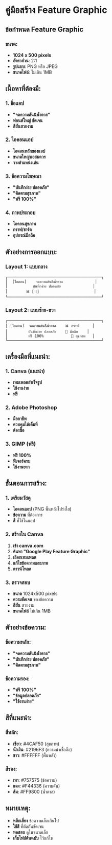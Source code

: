 # คู่มือสร้าง Feature Graphic

## ข้อกำหนด Feature Graphic

### ขนาด:
- **1024 x 500 pixels**
- **อัตราส่วน**: 2:1
- **รูปแบบ**: PNG หรือ JPEG
- **ขนาดไฟล์**: ไม่เกิน 1MB

## เนื้อหาที่ต้องมี:

### 1. ชื่อแอป
- **"จดความดัน&น้ำตาล"**
- **ฟอนต์ใหญ่ ชัดเจน**
- **สีสันสวยงาม**

### 2. ไอคอนแอป
- **ไอคอนหลักของแอป**
- **ขนาดใหญ่พอสมควร**
- **วางตำแหน่งเด่น**

### 3. ข้อความโฆษณา
- **"บันทึกง่าย ปลอดภัย"**
- **"ติดตามสุขภาพ"**
- **"ฟรี 100%"**

### 4. ภาพประกอบ
- **ไอคอนสุขภาพ**
- **กราฟ/ชาร์ต**
- **อุปกรณ์มือถือ**

## ตัวอย่างการออกแบบ:

### Layout 1: แบบกลาง
```
┌─────────────────────────────────────────┐
│  [ไอคอน]    จดความดัน&น้ำตาล              │
│           บันทึกง่าย ปลอดภัย              │
│        📊 📱 💚                        │
└─────────────────────────────────────────┘
```

### Layout 2: แบบซ้าย-ขวา
```
┌─────────────────────────────────────────┐
│ [ไอคอน]  จดความดัน&น้ำตาล    📊 กราฟ      │
│         บันทึกง่าย ปลอดภัย    📱 มือถือ    │
│         ฟรี 100%            💚 สุขภาพ   │
└─────────────────────────────────────────┘
```

## เครื่องมือที่แนะนำ:

### 1. Canva (แนะนำ)
- **เทมเพลตสำเร็จรูป**
- **ใช้งานง่าย**
- **ฟรี**

### 2. Adobe Photoshop
- **มืออาชีพ**
- **ควบคุมได้เต็มที่**
- **ต้องซื้อ**

### 3. GIMP (ฟรี)
- **ฟรี 100%**
- **ฟีเจอร์ครบ**
- **ใช้งานยาก**

## ขั้นตอนการสร้าง:

### 1. เตรียมวัสดุ
- **ไอคอนแอป** (PNG พื้นหลังโปร่งใส)
- **ข้อความ** ที่ต้องการ
- **สี** ที่ใช้ในแอป

### 2. สร้างใน Canva
1. **เข้า canva.com**
2. **ค้นหา "Google Play Feature Graphic"**
3. **เลือกเทมเพลต**
4. **แก้ไขข้อความและภาพ**
5. **ดาวน์โหลด**

### 3. ตรวจสอบ
- **ขนาด** 1024x500 pixels
- **ความชัดเจน** ของข้อความ
- **สีสัน** สวยงาม
- **ขนาดไฟล์** ไม่เกิน 1MB

## ตัวอย่างข้อความ:

### ข้อความหลัก:
- **"จดความดัน&น้ำตาล"**
- **"บันทึกง่าย ปลอดภัย"**
- **"ติดตามสุขภาพ"**

### ข้อความรอง:
- **"ฟรี 100%"**
- **"ข้อมูลปลอดภัย"**
- **"ใช้งานง่าย"**

## สีที่แนะนำ:

### สีหลัก:
- **เขียว**: #4CAF50 (สุขภาพ)
- **น้ำเงิน**: #2196F3 (ความน่าเชื่อถือ)
- **ขาว**: #FFFFFF (พื้นหลัง)

### สีรอง:
- **เทา**: #757575 (ข้อความ)
- **แดง**: #F44336 (ความดัน)
- **ส้ม**: #FF9800 (น้ำตาล)

## หมายเหตุ:
- **หลีกเลี่ยง** ข้อความเล็กเกินไป
- **ใช้สี** ที่ตัดกันชัดเจน
- **ทดสอบ** ดูในขนาดเล็ก
- **เก็บไฟล์ต้นฉบับ** ไว้แก้ไข
